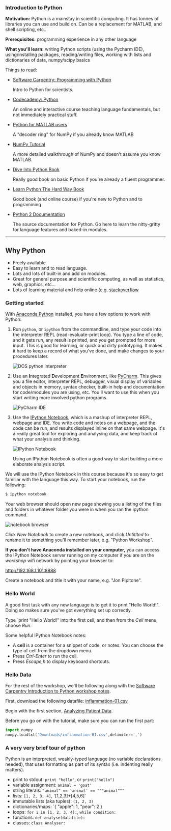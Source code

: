 ### Introduction to Python

**Motivation:** Python is a mainstay in scientific computing. It has tonnes of
libraries you can use and build on. Can be a replacement for MATLAB, and shell
scripting, etc..

**Prerequisites:** programming experience in any other language


**What you'll learn:** writing Python scripts (using the Pycharm IDE),
using/installing packages, reading/writing files, working with lists and
dictionaries of data, numpy/scipy basics

Things to read: 

- [Software Carpentry: Programming with Python](http://swcarpentry.github.io/python-novice-inflammation/)

  Intro to Python for scientists. 

- [Codecademy: Python](http://www.codecademy.com/en/tracks/python) 

  An online and interactive course teaching language fundamentals, but not
  immediately practical stuff. 

- [Python for MATLAB users](http://wiki.scipy.org/NumPy_for_Matlab_Users)

  A "decoder ring" for NumPy if you already know MATLAB

- [NumPy Tutorial](http://wiki.scipy.org/Tentative_NumPy_Tutorial)

  A more detalied walkthrough of NumPy and doesn't assume you know MATLAB. 
  
- [Dive Into Python Book](http://www.diveintopython.net/)

  Really good book on basic Python if you're already a fluent programmer.  

- [Learn Python The Hard Way Book](http://learnpythonthehardway.org/book/)

  Good book (and online course) if you're new to Python and to programming

- [Python 2 Documentation](https://docs.python.org/2/)

  The source documentation for Python. Go here to learn the nitty-gritty for
  language features and baked-in modules. 

--------

## Why Python

- Freely available. 
- Easy to learn and to read language.
- Lots and lots of built-in and add on modules.
- Great for general purpose and scientific computing, as well as statistics,
  web, graphics, etc...
- Lots of learning material and help online (e.g.
  [stackoverflow](http://stackoverflow.com/questions/tagged/python)

### Getting started

With [Anaconda Python](http://continuum.io/downloads) installed, you have a few
options to work with Python:

  1. Run `python`, or `ipython` from the commandline, and type your code into
     the interpreter REPL (read-evaluate-print loop). You type a line of code,
     and it gets run, any result is printed, and you get prompted for more
     input. This is good for learning, or quick and dirty prototyping. It makes
     it hard to keep a record of what you've done, and make changes to your
     procedures later. 

     ![DOS python interpreter](http://www.aspylib.com/doc/_images/console.jpeg)

  2. Use an **I**ntegrated **D**evelopment **E**nvironment, like
     [PyCharm](http://jetbrains.com/pycharm). This gives you a file editor,
     interpreter REPL, debugger, visual display of variables and objects in
     memory, syntax checker, built-in help and documentation for code/modules
     you are using, etc. You'll want to use this when you start writing more
     involved python programs. 

     ![PyCharm IDE](http://twimgs.com/ddj/images/article/2010/1210/rile1.gif)

  3. Use the [IPython Notebook](http://ipython.org/notebook.html), which is a
     mashup of interpreter REPL, webpage and IDE. You write code and notes on a
     webpage, and the code can be run, and results displayed inline on that
     same webpage. It's a really great tool for exploring and analysing data,
     and keep track of what your analysis and thinking.  

     ![IPython Notebook](https://healthyalgorithms.files.wordpress.com/2012/02/capture.png)

     Using an IPython Notebook is often a good way to start building a more
     elaborate analysis script. 
     
We will use the IPython Notebook in this course because it's so easy to get
familiar with the language this way. To start your notebook, run the following: 

```sh
$ ipython notebook
```

Your web browser should open new page showing you a listing of the files and
folders in whatever folder you were in when you ran the ipython command.

![notebook browser](http://i.snag.gy/IhpOU.jpg)

Click *New Notebook* to create a new notebook, and click *Untitlted* to rename
it to something you'll remember later, e.g. "Python Workshop". 

**If you don't have Anaconda installed on your computer,** you can access the
IPython Notebook server running on my computer if you are on the *workshop*
wifi network by pointing your browser to: 

   http://192.168.1.101:8888

Create a notebook and title it with your name, e.g. "Jon Pipitone". 

### Hello World 

A good first task with any new language is to get it to print "Hello World!".
Doing so makes sure you've got everything set up correctly. 

Type `print "Hello World!" into the first cell, and then from the *Cell* menu,
choose *Run*. 

Some helpful IPython Notebook notes: 

- A **cell** is a container for a snippet of code, or notes. You can choose the
  type of cell from the dropdown menu.
- Press *Ctrl-Enter* to run the cell. 
- Press *Escape,h* to display keyboard shortcuts. 

### Hello Data

For the rest of the workshop, we'll be following along with the [Software
Carpentry Introduction to Python workshop
notes](https://github.com/swcarpentry/python-novice-inflammation).

First, download the following datafile: [inflammation-01.csv](https://raw.githubusercontent.com/swcarpentry/python-novice-inflammation/gh-pages/data/inflammation-01.csv)

Begin with the first section, [Analyzing Patient
Data](http://swcarpentry.github.io/python-novice-inflammation/01-numpy.html).

Before you go on with the tutorial, make sure you can run the first part: 

```python
import numpy
numpy.loadtxt('Downloads/inflammation-01.csv',delimiter=',')
```

### A very very brief tour of python

Python is an interpreted, weakly-typed language (no variable declarations
needed), that uses formatting as part of its syntax (i.e. indenting really
matters). 

- print to stdout: `print "hello"`, or `print("hello")`
- variable assignment: `animal = 'goat'`
- string literals: `"animal" == 'animal' == """animal"""`
- lists: `[1, 2, 3, 4]`, '[1,2,3]+[4,5,6]'
- immutable lists (aka tuples): `(1, 2, 3)`
- dictionaries/maps: `{ "apple": 1, "pear": 2 }
- loops: `for i in [1, 2, 3, 4]:`, `while condition:`
- functions: `def analyse(datafile):`
- classes: `class Analyser:`
